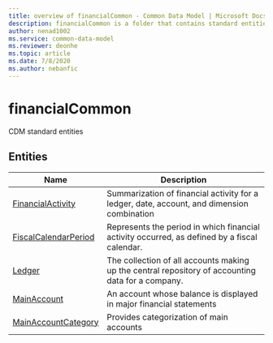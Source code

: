 ```yaml
---
title: overview of financialCommon - Common Data Model | Microsoft Docs
description: financialCommon is a folder that contains standard entities related to the Common Data Model.
author: nenad1002
ms.service: common-data-model
ms.reviewer: deonhe
ms.topic: article
ms.date: 7/8/2020
ms.author: nebanfic
---
```


# financialCommon

CDM standard entities  

## Entities

|Name|Description|
|---|---|
|[FinancialActivity](FinancialActivity.md)|Summarization of financial activity for a ledger, date, account, and dimension combination|
|[FiscalCalendarPeriod](FiscalCalendarPeriod.md)|Represents the period in which financial activity occurred, as defined by a fiscal calendar.|
|[Ledger](Ledger.md)|The collection of all accounts making up the central repository of accounting data for a company.|
|[MainAccount](MainAccount.md)|An account whose balance is displayed in major financial statements|
|[MainAccountCategory](MainAccountCategory.md)|Provides categorization of main accounts|
